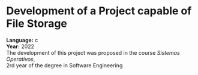 # Development of a Project capable of File Storage
**Language:** c
<br />**Year:** 2022
<br />The development of this project was proposed in the course *Sistemas Operativos*,
<br/>2rd year of the degree in Software Engineering 

